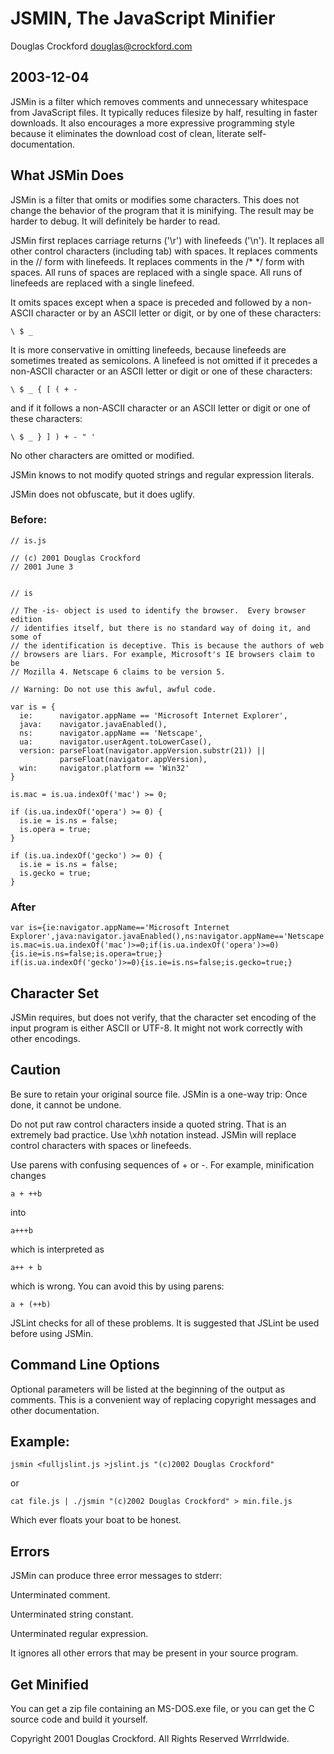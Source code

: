 # JSMIN, The JavaScript Minifier

Douglas Crockford
douglas@crockford.com

## 2003-12-04

JSMin is a filter which removes comments and unnecessary whitespace from
JavaScript files. It typically reduces filesize by half, resulting in faster
downloads. It also encourages a more expressive programming style because it
eliminates the download cost of clean, literate self-documentation.

## What JSMin Does

JSMin is a filter that omits or modifies some characters. This does not change
the behavior of the program that it is minifying. The result may be harder to
debug. It will definitely be harder to read.

JSMin first replaces carriage returns ('\r') with linefeeds ('\n'). It replaces
all other control characters (including tab) with spaces. It replaces comments
in the // form with linefeeds. It replaces comments in the /* */ form with
spaces. All runs of spaces are replaced with a single space. All runs of
linefeeds are replaced with a single linefeed.

It omits spaces except when a space is preceded and followed by a non-ASCII
character or by an ASCII letter or digit, or by one of these characters:

    \ $ _

It is more conservative in omitting linefeeds, because linefeeds are sometimes
treated as semicolons. A linefeed is not omitted if it precedes a non-ASCII
character or an ASCII letter or digit or one of these characters:

    \ $ _ { [ ( + -

and if it follows a non-ASCII character or an ASCII letter or digit or one of
these characters:

    \ $ _ } ] ) + - " '

No other characters are omitted or modified.

JSMin knows to not modify quoted strings and regular expression literals.

JSMin does not obfuscate, but it does uglify.

### Before:

    // is.js

    // (c) 2001 Douglas Crockford
    // 2001 June 3


    // is

    // The -is- object is used to identify the browser.  Every browser edition
    // identifies itself, but there is no standard way of doing it, and some of
    // the identification is deceptive. This is because the authors of web
    // browsers are liars. For example, Microsoft's IE browsers claim to be
    // Mozilla 4. Netscape 6 claims to be version 5.

    // Warning: Do not use this awful, awful code.

    var is = {
      ie:      navigator.appName == 'Microsoft Internet Explorer',
      java:    navigator.javaEnabled(),
      ns:      navigator.appName == 'Netscape',
      ua:      navigator.userAgent.toLowerCase(),
      version: parseFloat(navigator.appVersion.substr(21)) ||
               parseFloat(navigator.appVersion),
      win:     navigator.platform == 'Win32'
    }

    is.mac = is.ua.indexOf('mac') >= 0;

    if (is.ua.indexOf('opera') >= 0) {
      is.ie = is.ns = false;
      is.opera = true;
    }

    if (is.ua.indexOf('gecko') >= 0) {
      is.ie = is.ns = false;
      is.gecko = true;
    }

### After

    var is={ie:navigator.appName=='Microsoft Internet Explorer',java:navigator.javaEnabled(),ns:navigator.appName=='Netscape',ua:navigator.userAgent.toLowerCase(),version:parseFloat(navigator.appVersion.substr(21))||parseFloat(navigator.appVersion),win:navigator.platform=='Win32'}
    is.mac=is.ua.indexOf('mac')>=0;if(is.ua.indexOf('opera')>=0){is.ie=is.ns=false;is.opera=true;}
    if(is.ua.indexOf('gecko')>=0){is.ie=is.ns=false;is.gecko=true;}

## Character Set

JSMin requires, but does not verify, that the character set encoding of the
input program is either ASCII or UTF-8. It might not work correctly with other
encodings.

## Caution

Be sure to retain your original source file. JSMin is a one-way trip: Once done,
it cannot be undone.

Do not put raw control characters inside a quoted string. That is an extremely
bad practice. Use \x<i>hh</i> notation instead. JSMin will replace control
characters with spaces or linefeeds.

Use parens with confusing sequences of + or -. For example, minification changes

    a + ++b

into

    a+++b

which is interpreted as

    a++ + b

which is wrong. You can avoid this by using parens:

    a + (++b)

JSLint checks for all of these problems. It is suggested that JSLint be used
before using JSMin.

## Command Line Options

Optional parameters will be listed at the beginning of the output as comments.
This is a convenient way of replacing copyright messages and other documentation.

## Example:

    jsmin <fulljslint.js >jslint.js "(c)2002 Douglas Crockford"

or

    cat file.js | ./jsmin "(c)2002 Douglas Crockford" > min.file.js

Which ever floats your boat to be honest.

## Errors

JSMin can produce three error messages to stderr:

Unterminated comment.

Unterminated string constant.

Unterminated regular expression.

It ignores all other errors that may be present in your source program.

## Get Minified

You can get a zip file containing an MS-DOS.exe file, or you can get the
C source code and build it yourself.

Copyright 2001 Douglas Crockford. All Rights Reserved Wrrrldwide.
